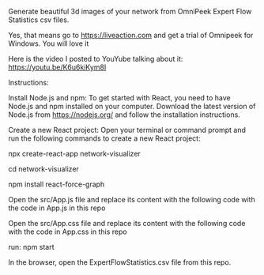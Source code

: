Generate beautiful 3d images of your network from OmniPeek Expert Flow Statistics csv files.

Yes, that means go to https://liveaction.com and get a trial of Omnipeek for Windows. You will love it

Here is the video I posted to YouYube talking about it: https://youtu.be/K6u6kiKym8I

Instructions:

Install Node.js and npm: To get started with React, you need to have Node.js and npm installed on your computer. Download the latest version of Node.js from https://nodejs.org/ and follow the installation instructions.

Create a new React project: Open your terminal or command prompt and run the following commands to create a new React project:

npx create-react-app network-visualizer

cd network-visualizer

npm install react-force-graph

Open the src/App.js file and replace its content with the following code with the code in App.js in this repo

Open the src/App.css file and replace its content with the following code with the code in App.css in this repo

run: npm start

In the browser, open the ExpertFlowStatistics.csv file from this repo.
